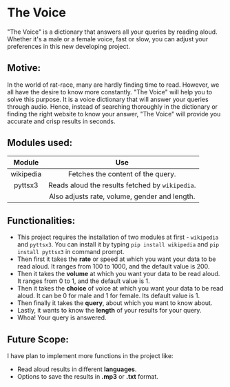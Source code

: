 # The Voice
"The Voice" is a dictionary that answers all your queries by reading aloud. Whether it's a male or a female voice, fast or slow, you can adjust your preferences in this new developing project. 

## Motive:
In the world of rat-race, many are hardly finding time to read. However, we all have the desire to know more constantly. "The Voice" will help you to solve this purpose. It is a voice dictionary that will answer your queries through audio. Hence, instead of searching thoroughly in the dictionary or finding the right website to know your answer, "The Voice" will provide you accurate and crisp results in seconds. 

## Modules used:
Module        | Use
:-------------: | :-------------:
wikipedia     | Fetches the content of the query.
pyttsx3       | Reads aloud the results fetched by `wikipedia`. 
              |  Also adjusts rate, volume, gender and length.

## Functionalities:
- This project requires the installation of two modules at first - `wikipedia` and `pyttsx3`. You can install it by typing `pip install wikipedia` and `pip install pyttsx3` in command prompt. 
- Then first it takes the **rate** or speed at which you want your data to be read aloud. It ranges from 100 to 1000, and the default value is 200.
- Then it takes the **volume** at which you want your data to be read aloud. It ranges from 0 to 1, and the default value is 1.
- Then it takes the **choice** of voice at which you want your data to be read aloud. It can be 0 for male and 1 for female. Its default value is 1.
- Then finally it takes the **query**, about which you want to know about.
- Lastly, it wants to know the **length** of your results for your query.
- Whoa! Your query is answered.

## Future Scope:
I have plan to implement more functions in the project like:
- Read aloud results in different **languages**.
- Options to save the results in __.mp3__ or **.txt** format.
